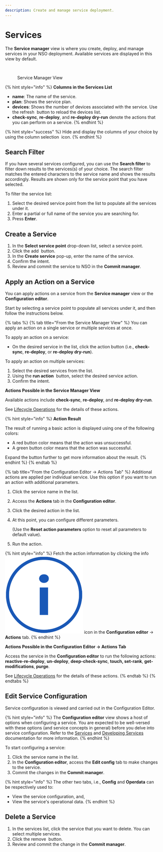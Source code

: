 ```yaml
---
description: Create and manage service deployment.
---
```


# Services

The **Service manager** view is where you create, deploy, and manage services in your NSO deployment. Available services are displayed in this view by default.

<figure><img src="https://pubhub.devnetcloud.com/media/nso-guides-6.3/docs/nso_user_guide/pics/service-view.png#developer.cisco.com" alt=""><figcaption><p>Service Manager View</p></figcaption></figure>

{% hint style="info" %}
**Columns in the Services List**

* **name**: The name of the service.
* **plan**: Shows the service plan.
* **devices**: Shows the number of devices associated with the service. Use the refresh  <img src="https://pubhub.devnetcloud.com/media/nso-guides-6.3/docs/nso_user_guide/pics/refresh.png#developer.cisco.com" alt="" data-size="line"> button to reload the devices list.
* **check-sync**, **re-deploy**, and **re-deploy dry-run** denote the actions that you can perform on a service.
{% endhint %}

{% hint style="success" %}
Hide and display the columns of your choice by using the column selection <img src="https://pubhub.devnetcloud.com/media/nso-guides-6.3/docs/nso_user_guide/pics/col-select.png#developer.cisco.com" alt="" data-size="line"> icon.
{% endhint %}

## Search Filter <a href="#d5e6128" id="d5e6128"></a>

If you have several services configured, you can use the **Search filter** to filter down results to the services(s) of your choice. The search filter matches the entered characters to the service name and shows the results accordingly. Results are shown only for the service point that you have selected.

To filter the service list:

1. Select the desired service point from the list to populate all the services under it.
2. Enter a partial or full name of the service you are searching for.
3. Press **Enter**.

## Create a Service <a href="#d5e6142" id="d5e6142"></a>

1. In the **Select service point** drop-down list, select a service point.
2. Click the add <img src="https://pubhub.devnetcloud.com/media/nso-guides-6.3/docs/nso_user_guide/pics/add-action.png#developer.cisco.com" alt="" data-size="line"> button.
3. In the **Create service** pop-up, enter the name of the service.
4. Confirm the intent.
5. Review and commit the service to NSO in the **Commit manager**.

## Apply an Action on a Service <a href="#d5e6164" id="d5e6164"></a>

You can apply actions on a service from the **Service manager** view or the **Configuration editor**.&#x20;

Start by selecting a service point to populate all services under it, and then follow the instructions below.

{% tabs %}
{% tab title="From the Service Manager View" %}
You can apply an action on a single service or multiple services at once.

To apply an action on a service:

* On the desired service in the list, click the action button (i.e., **check-sync**, **re-deploy**, or **re-deploy dry-run**).

To apply an action on multiple services:

1. Select the desired services from the list.
2. Using the **run action** <img src="https://pubhub.devnetcloud.com/media/nso-guides-6.3/docs/nso_user_guide/pics/run-action.png#developer.cisco.com" alt="" data-size="line"> button, select the desired service action.
3. Confirm the intent.

**Actions Possible in the Service Manager View**

Available actions include **check-sync**, **re-deploy**, and **re-deploy dry-run**.

See [Lifecycle Operations](../cli/lifecycle-operations.md) for the details of these actions.

{% hint style="info" %}
**Action Result**

The result of running a basic action is displayed using one of the following colors:

* A red button color means that the action was unsuccessful.
* A green button color means that the action was successful.

Expand the button further to get more information about the result.
{% endhint %}
{% endtab %}

{% tab title="From the Configuration Editor -> Actions Tab" %}
Additional actions are applied per individual service. Use this option if you want to run an action with additional parameters.

1. Click the service name in the list.
2. Access the **Actions** tab in the **Configuration editor**.
3. Click the desired action in the list.
4.  At this point, you can configure different parameters.

    (Use the **Reset action parameters** option to reset all parameters to default value).
5. Run the action.

{% hint style="info" %}
Fetch the action information by clicking the info <img src="../../.gitbook/assets/image (27).png" alt="" data-size="line"> icon in the **Configuration editor** -> **Actions** tab.
{% endhint %}

**Actions Possible in the Configuration Editor -> Actions Tab**

Access the service in the **Configuration editor** to run the following actions: **reactive-re-deploy**, **un-deploy**, **deep-check-sync**, **touch, set-rank**, **get-modifications**, **purge**.

See [Lifecycle Operations](../cli/lifecycle-operations.md) for the details of these actions.
{% endtab %}
{% endtabs %}

## Edit Service Configuration <a href="#d5e6291" id="d5e6291"></a>

Service configuration is viewed and carried out in the Configuration Editor.

{% hint style="info" %}
The **Configuration editor** view shows a host of options when configuring a service. You are expected to be well-versed with these options (and service concepts in general) before you delve into service configuration. Refer to the [Services](../../development/concepts/services.md) and [Developing Services](../../development/development/developing-services/) documentation for more information.
{% endhint %}

To start configuring a service:

1. Click the service name in the list.
2. In the **Configuration editor**, access the **Edit config** tab to make changes to the service.
3. Commit the changes in the **Commit manager**.

{% hint style="info" %}
The other two tabs, i.e., **Config** and **Operdata** can be respectively used to:

* View the service configuration, and,
* View the service's operational data.
{% endhint %}

## Delete a Service <a href="#d5e6324" id="d5e6324"></a>

1. In the services list, click the service that you want to delete. You can select multiple services.
2. Click the remove <img src="https://pubhub.devnetcloud.com/media/nso-guides-6.3/docs/nso_user_guide/pics/remove-action.png#developer.cisco.com" alt="" data-size="line"> button.
3. Review and commit the change in the **Commit manager**.
